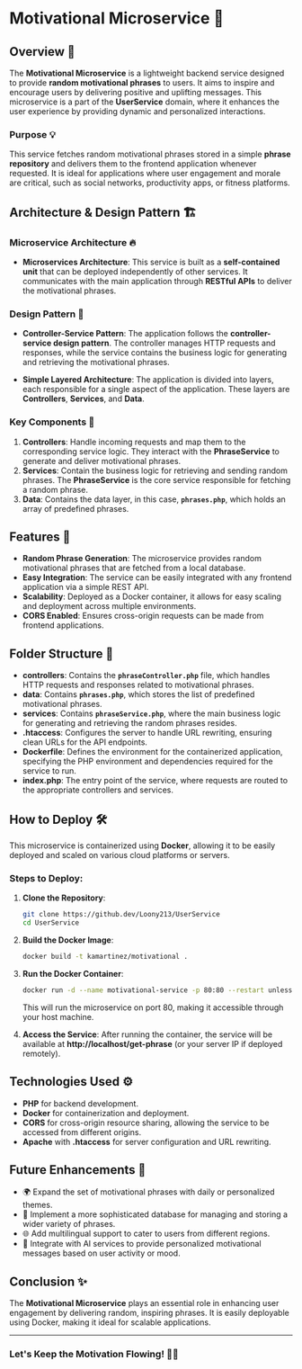 
# Motivational Microservice 🌟

## Overview 🚀

The **Motivational Microservice** is a lightweight backend service designed to provide **random motivational phrases** to users. It aims to inspire and encourage users by delivering positive and uplifting messages. This microservice is a part of the **UserService** domain, where it enhances the user experience by providing dynamic and personalized interactions.

### Purpose 💡
This service fetches random motivational phrases stored in a simple **phrase repository** and delivers them to the frontend application whenever requested. It is ideal for applications where user engagement and morale are critical, such as social networks, productivity apps, or fitness platforms.

## Architecture & Design Pattern 🏗️

### Microservice Architecture 🔥
- **Microservices Architecture**: This service is built as a **self-contained unit** that can be deployed independently of other services. It communicates with the main application through **RESTful APIs** to deliver the motivational phrases.

### Design Pattern 🎯
- **Controller-Service Pattern**: The application follows the **controller-service design pattern**. The controller manages HTTP requests and responses, while the service contains the business logic for generating and retrieving the motivational phrases.

- **Simple Layered Architecture**: The application is divided into layers, each responsible for a single aspect of the application. These layers are **Controllers**, **Services**, and **Data**.

### Key Components 💎
1. **Controllers**: Handle incoming requests and map them to the corresponding service logic. They interact with the **PhraseService** to generate and deliver motivational phrases.
2. **Services**: Contain the business logic for retrieving and sending random phrases. The **PhraseService** is the core service responsible for fetching a random phrase.
3. **Data**: Contains the data layer, in this case, **`phrases.php`**, which holds an array of predefined phrases. 

## Features 🌟

- **Random Phrase Generation**: The microservice provides random motivational phrases that are fetched from a local database.
- **Easy Integration**: The service can be easily integrated with any frontend application via a simple REST API.
- **Scalability**: Deployed as a Docker container, it allows for easy scaling and deployment across multiple environments.
- **CORS Enabled**: Ensures cross-origin requests can be made from frontend applications.

## Folder Structure 📁

- **controllers**: Contains the **`phraseController.php`** file, which handles HTTP requests and responses related to motivational phrases.
- **data**: Contains **`phrases.php`**, which stores the list of predefined motivational phrases.
- **services**: Contains **`phraseService.php`**, where the main business logic for generating and retrieving the random phrases resides.
- **.htaccess**: Configures the server to handle URL rewriting, ensuring clean URLs for the API endpoints.
- **Dockerfile**: Defines the environment for the containerized application, specifying the PHP environment and dependencies required for the service to run.
- **index.php**: The entry point of the service, where requests are routed to the appropriate controllers and services.

## How to Deploy 🛠️

This microservice is containerized using **Docker**, allowing it to be easily deployed and scaled on various cloud platforms or servers.

### Steps to Deploy:

1. **Clone the Repository**:
    ```bash
    git clone https://github.dev/Loony213/UserService
    cd UserService
    ```

2. **Build the Docker Image**:
    ```bash
    docker build -t kamartinez/motivational .
    ```

3. **Run the Docker Container**:
    ```bash
    docker run -d --name motivational-service -p 80:80 --restart unless-stopped kamartinez/motivational
    ```

    This will run the microservice on port 80, making it accessible through your host machine.

4. **Access the Service**:
    After running the container, the service will be available at **http://localhost/get-phrase** (or your server IP if deployed remotely).

## Technologies Used ⚙️

- **PHP** for backend development.
- **Docker** for containerization and deployment.
- **CORS** for cross-origin resource sharing, allowing the service to be accessed from different origins.
- **Apache** with **.htaccess** for server configuration and URL rewriting.

## Future Enhancements 🚀

- 🌍 Expand the set of motivational phrases with daily or personalized themes.
- 🔄 Implement a more sophisticated database for managing and storing a wider variety of phrases.
- 🌐 Add multilingual support to cater to users from different regions.
- 💬 Integrate with AI services to provide personalized motivational messages based on user activity or mood.

## Conclusion ✨

The **Motivational Microservice** plays an essential role in enhancing user engagement by delivering random, inspiring phrases. It is easily deployable using Docker, making it ideal for scalable applications. 

---

### Let's Keep the Motivation Flowing! 💪💖
